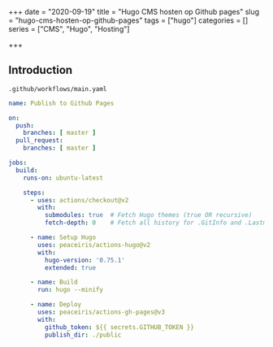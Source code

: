 +++
date = "2020-09-19"
title = "Hugo CMS hosten op Github pages"
slug = "hugo-cms-hosten-op-github-pages" 
tags = ["hugo"]
categories = []
series = ["CMS", "Hugo", "Hosting"]

+++

## Introduction



```shell
.github/workflows/main.yaml
```



```yaml
name: Publish to Github Pages

on:
  push:
    branches: [ master ]
  pull_request:
    branches: [ master ]

jobs:
  build:
    runs-on: ubuntu-latest

    steps:
      - uses: actions/checkout@v2
        with:
          submodules: true  # Fetch Hugo themes (true OR recursive)
          fetch-depth: 0    # Fetch all history for .GitInfo and .Lastmod

      - name: Setup Hugo
        uses: peaceiris/actions-hugo@v2
        with:
          hugo-version: '0.75.1'
          extended: true

      - name: Build
        run: hugo --minify

      - name: Deploy
        uses: peaceiris/actions-gh-pages@v3
        with:
          github_token: ${{ secrets.GITHUB_TOKEN }}
          publish_dir: ./public

```

